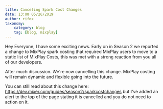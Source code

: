 ```yaml
---
title: Canceling Spark Cost Changes
date: 13:00 05/20/2019
author: rifox
taxonomy:
    category: blog
    tag: [blog, mixplay]
---
```


Hey Everyone, I have some exciting news. Early on in Season 2 we reported a change to MixPlay spark costing that required MixPlay users to move to a static list of MixPlay Costs, this was met with a strong reaction from you all of our developers.

After much discussion. We're now cancelling this change. MixPlay costing will remain dynamic and flexible going into the future.

You can still read about this change here: https://dev.mixer.com/guides/season2/sparkcostchanges but I've added an alert to the top of the page stating it is cancelled and you do not need to action on it.
